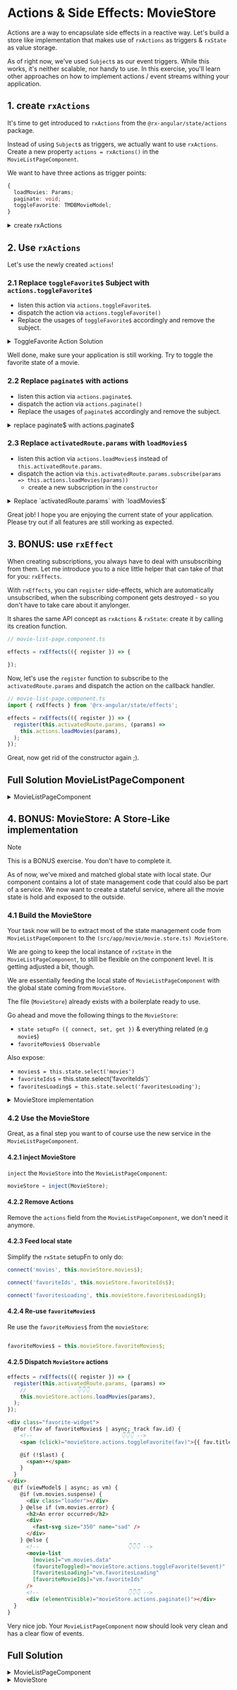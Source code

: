# Actions & Side Effects: MovieStore

Actions are a way to encapsulate side effects in a reactive way. Let's build a store like implementation
that makes use of `rxActions` as triggers & `rxState` as value storage.

As of right now, we've used `Subject`s as our event triggers. While this works, it's neither scalable, nor handy to use.
In this exercise, you'll learn other approaches on how to implement actions / event streams withing your application.


## 1. create `rxActions`

It's time to get introduced to `rxActions` from the `@rx-angular/state/actions` package.

Instead of using `Subject`s as triggers, we actually want to use `rxActions`. Create a new property `actions = rxActions()` in the `MovieListPageComponent`.

We want to have three actions as trigger points:

```ts
{
  loadMovies: Params;
  paginate: void;
  toggleFavorite: TMDBMovieModel;
}
```

<details>
  <summary>create rxActions</summary>

```ts

// movie-list-page.component.ts

import { rxActions } from '@rx-angular/state/actions';

actions = rxActions<{
  loadMovies: Params;
  paginate: void;
  toggleFavorite: TMDBMovieModel;
}>();

```

</details>

## 2. Use `rxActions`

Let's use the newly created `actions`!

### 2.1 Replace `toggleFavorite$` Subject with `actions.toggleFavorite$`

* listen this action via `actions.toggleFavorite$`.
* dispatch the action via `actions.toggleFavorite()`
* Replace the usages of `toggleFavorite$` accordingly and remove the subject.

<details>
  <summary>ToggleFavorite Action Solution</summary>

```ts
// movie-list-page.component.ts

connect(
  this.actions.toggleFavorite$, // 👈️
  /*...*/
)

```

```html
<!-- movie-list-page.component.ts -->

<div class="favorite-widget">
  @for (fav of favoriteMovies$ | async; track fav.id) {
  <!--                         👇️👇️👇️👇️ -->
    <span (click)="actions.toggleFavorite(fav)">{{ fav.title }}</span>

    @if (!$last) {
      <span>•</span>
    }
  }
</div>


<!--                            👇️👇️👇️👇️ -->
<movie-list
  [movies]="vm.movies.data"
  (favoriteToggled)="actions.toggleFavorite($event)"
  [favoritesLoading]="vm.favoritesLoading"
  [favoriteMovieIds]="vm.favoriteIds"
/>

```

</details>

Well done, make sure your application is still working. Try to toggle the favorite state of a movie.

### 2.2 Replace `paginate$` with actions

* listen this action via `actions.paginate$`.
* dispatch the action via `actions.paginate()`
* Replace the usages of `paginate$` accordingly and remove the subject.

<details>
  <summary>replace paginate$ with actions.paginate$</summary>

```ts

private paginate(
    requestFn: (page: number) => Observable<TMDBMovieModel[]>,
  ): Observable<TMDBMovieModel[]> {
    return this.actions.paginate$.pipe( // 👈️
      startWith(void 0),
      exhaustMap((v, i) => requestFn(i + 1)),
      scan(
        (allMovies, movies) => [...allMovies, ...movies],
        [] as TMDBMovieModel[],
      ),
    );
  }

```


```html
<!-- movie-list-page.component.ts -->

<!--                            👇️👇️👇️👇️ -->
<div (elementVisible)="actions.paginate()"></div>
```


</details>

### 2.3 Replace `activatedRoute.params` with `loadMovies$`

* listen this action via `actions.loadMovies$` instead of `this.activatedRoute.params`.
* dispatch the action via `this.activatedRoute.params.subscribe(params => this.actions.loadMovies(params))`
  * create a new subscription in the `constructor`

<details>
  <summary>Replace `activatedRoute.params` with `loadMovies$`</summary>

```ts
//                          ️👇️👇️
movies$ = this.actions.loadMovies$.pipe(
  switchMap((params) => {
    if (params['category']) {
      return this.paginate((page) =>
        this.movieService.getMovieList(params['category'], page),
      ).pipe(suspensify([] as TMDBMovieModel[]));
    } else {
      return this.paginate((page) =>
        this.movieService.getMoviesByGenre(params['id'], page),
      ).pipe(suspensify([] as TMDBMovieModel[]));
    }
  }),
);

constructor() {
  //                👇️👇️
  this.activatedRoute.params
    .pipe(takeUntilDestroyed())
    .subscribe((params) => this.actions.loadMovies(params));
}

```

</details>

Great job! I hope you are enjoying the current state of your application. Please try out if all features are still working as expected.

## 3. BONUS: use `rxEffect`

When creating subscriptions, you always have to deal with unsubscribing from them. Let me introduce you to a nice
little helper that can take of that for you: `rxEffects`.

With `rxEffects`, you can `register` side-effects, which are automatically unsubscribed, when the subscribing component
gets destroyed - so you don't have to take care about it anylonger.

It shares the same API concept as `rxActions` & `rxState`: create it by calling its creation function.

```ts
// movie-list-page.component.ts

effects = rxEffects(({ register }) => {
  
});
```

Now, let's use the `register` function to subscribe to the `activatedRoute.params` and dispatch the action on
the callback handler.

```ts
// movie-list-page.component.ts
import { rxEffects } from '@rx-angular/state/effects';

effects = rxEffects(({ register }) => {
  register(this.activatedRoute.params, (params) =>
    this.actions.loadMovies(params),
  );
});
```

Great, now get rid of the constructor again ;).

## Full Solution MovieListPageComponent

<details>
  <summary>MovieListPageComponent</summary>

```ts

import { AsyncPipe } from '@angular/common';
import { Component, inject } from '@angular/core';
import { ActivatedRoute, Params } from '@angular/router';
import { FastSvgComponent } from '@push-based/ngx-fast-svg';
import { rxState } from '@rx-angular/state';
import { rxActions } from '@rx-angular/state/actions';
import { rxEffects } from '@rx-angular/state/effects';
import {
  exhaustMap,
  groupBy,
  map,
  mergeMap,
  Observable,
  scan,
  startWith,
  switchMap,
} from 'rxjs';

import { ElementVisibilityDirective } from '../../shared/cdk/element-visibility/element-visibility.directive';
import { TMDBMovieModel } from '../../shared/model/movie.model';
import { Suspensify, suspensify } from '../../shared/suspensify';
import { MovieService } from '../movie.service';
import { MovieListComponent } from '../movie-list/movie-list.component';

@Component({
  selector: 'movie-list-page',
  template: `
    <div class="favorite-widget">
      @for (fav of favoriteMovies$ | async; track fav.id) {
        <span (click)="actions.toggleFavorite(fav)">{{ fav.title }}</span>

        @if (!$last) {
          <span>•</span>
        }
      }
    </div>
    @if (viewModel$ | async; as vm) {
      @if (vm.movies.suspense) {
        <div class="loader"></div>
      } @else if (vm.movies.error) {
        <h2>An error occurred</h2>
        <div>
          <fast-svg size="350" name="sad" />
        </div>
      } @else {
        <movie-list
          [movies]="vm.movies.data"
          (favoriteToggled)="actions.toggleFavorite($event)"
          [favoritesLoading]="vm.favoritesLoading"
          [favoriteMovieIds]="vm.favoriteIds"
        />
        <div (elementVisible)="actions.paginate()"></div>
      }
    }
  `,
  standalone: true,
  imports: [
    MovieListComponent,
    ElementVisibilityDirective,
    AsyncPipe,
    FastSvgComponent,
  ],
})
export class MovieListPageComponent {
  private movieService = inject(MovieService);
  private activatedRoute = inject(ActivatedRoute);

  actions = rxActions<{
    loadMovies: Params;
    paginate: void;
    toggleFavorite: TMDBMovieModel;
  }>();

  movies$ = this.actions.loadMovies$.pipe(
    switchMap((params) => {
      if (params['category']) {
        return this.paginate((page) =>
          this.movieService.getMovieList(params['category'], page),
        ).pipe(suspensify([] as TMDBMovieModel[]));
      } else {
        return this.paginate((page) =>
          this.movieService.getMoviesByGenre(params['id'], page),
        ).pipe(suspensify([] as TMDBMovieModel[]));
      }
    }),
  );

  state = rxState<{
    favoriteIds: Set<string>;
    favoritesLoading: Set<string>;
    movies: Suspensify<TMDBMovieModel[]>;
  }>(({ connect, get, set }) => {
    set({
      favoritesLoading: new Set<string>(),
      favoriteIds: new Set<string>(),
    });

    connect('movies', this.movies$);

    connect(
      'favoriteIds',
      this.movieService
        .getFavoriteMovies()
        .pipe(
          map((favorites) => new Set(favorites.map((favorite) => favorite.id))),
        ),
    );

    connect(
      this.actions.toggleFavorite$.pipe(
        groupBy((movie) => movie.id),
        mergeMap((movie$) =>
          movie$.pipe(
            exhaustMap((movie) =>
              this.movieService.toggleFavorite(movie).pipe(
                map((isFavorite) => {
                  const favorites = new Set(get('favoriteIds'));
                  if (isFavorite) {
                    favorites.add(movie.id);
                  } else {
                    favorites.delete(movie.id);
                  }
                  const favoritesLoading = new Set(get('favoritesLoading'));
                  favoritesLoading.delete(movie.id);
                  return {
                    favoriteIds: favorites,
                    favoritesLoading: favoritesLoading,
                  };
                }),
                startWith<{
                  favoritesLoading: Set<string>;
                  favoriteIds?: Set<string>;
                }>({
                  favoritesLoading: new Set(get('favoritesLoading')).add(
                    movie.id,
                  ),
                }),
              ),
            ),
          ),
        ),
      ),
    );
  });

  effects = rxEffects(({ register }) => {
    register(this.activatedRoute.params, (params) =>
      this.actions.loadMovies(params),
    );
  });

  favoriteMovies$ = this.state.select(
    ['movies', 'favoriteIds'],
    ({ movies, favoriteIds }) =>
      movies.data.filter((movie) => favoriteIds.has(movie.id)),
  );

  viewModel$ = this.state.select();

  private paginate(
    requestFn: (page: number) => Observable<TMDBMovieModel[]>,
  ): Observable<TMDBMovieModel[]> {
    return this.actions.paginate$.pipe(
      startWith(void 0),
      exhaustMap((v, i) => requestFn(i + 1)),
      scan(
        (allMovies, movies) => [...allMovies, ...movies],
        [] as TMDBMovieModel[],
      ),
    );
  }
}


```

</details>

## 4. BONUS: MovieStore: A Store-Like implementation

> [!NOTE]
> This is a BONUS exercise. You don't have to complete it.

As of now, we've mixed and matched global state with local state. Our component contains a lot of state management code that could also be
part of a service. We now want to create a stateful service, where all the movie state is hold and exposed to the outside.

### 4.1 Build the MovieStore

Your task now will be to extract most of the state management code from `MovieListPageComponent` to the `(src/app/movie/movie.store.ts) MovieStore`.

We are going to keep the local instance of `rxState` in the `MovieListPageComponent`, to still be flexible on the component level.
It is getting adjusted a bit, though.

We are essentially feeding the local state of `MovieListPageComponent` with the global state coming from `MovieStore`.

The file (`MovieStore`) already exists with a boilerplate ready to use.

Go ahead and move the following things to the `MovieStore`:

* `state setupFn ({ connect, set, get })` & everything related (e.g `movie$`)
* `favoriteMovies$ Observable`

Also expose:
* `movies$ = this.state.select('movies')`
* `favoriteIds$` = this.state.select('favoriteIds')`
* `favoritesLoading$ = this.state.select('favoritesLoading');`

<details>
  <summary>MovieStore implementation</summary>

```ts

import { inject, Injectable } from '@angular/core';
import { Params } from '@angular/router';
import { rxState } from '@rx-angular/state';
import { rxActions } from '@rx-angular/state/actions';
import {
  exhaustMap,
  groupBy,
  map,
  mergeMap,
  Observable,
  scan,
  startWith,
  switchMap,
} from 'rxjs';

import { TMDBMovieModel } from '../shared/model/movie.model';
import { Suspensify, suspensify } from '../shared/suspensify';
import { MovieService } from './movie.service';

@Injectable({ providedIn: 'root' })
export class MovieStore {
  // services

  private movieService = inject(MovieService);

  // actions

  actions = rxActions<{
    loadMovies: Params;
    paginate: void;
    toggleFavorite: TMDBMovieModel;
  }>();

  // state
  state = rxState<{
    favoriteIds: Set<string>;
    favoritesLoading: Set<string>;
    movies: Suspensify<TMDBMovieModel[]>;
  }>(({ connect, get, set }) => {
    set({
      favoriteIds: new Set<string>(),
      favoritesLoading: new Set<string>(),
    });
    connect(
      'movies',
      this.actions.loadMovies$.pipe(
        switchMap((params) => {
          if (params['category']) {
            return this.paginate((page) =>
              this.movieService.getMovieList(params['category'], page),
            ).pipe(suspensify([] as TMDBMovieModel[]));
          } else {
            return this.paginate((page) =>
              this.movieService.getMoviesByGenre(params['id'], page),
            ).pipe(suspensify([] as TMDBMovieModel[]));
          }
        }),
      ),
    );

    connect(
      'favoriteIds',
      this.movieService
        .getFavoriteMovies()
        .pipe(
          map((favorites) => new Set(favorites.map((favorite) => favorite.id))),
        ),
    );

    connect(
      this.actions.toggleFavorite$.pipe(
        groupBy((movie) => movie.id),
        mergeMap((movie$) =>
          movie$.pipe(
            exhaustMap((movie) =>
              this.movieService.toggleFavorite(movie).pipe(
                map((isFavorite) => {
                  const favorites = new Set(get('favoriteIds'));
                  if (isFavorite) {
                    favorites.add(movie.id);
                  } else {
                    favorites.delete(movie.id);
                  }
                  const favoritesLoading = new Set(get('favoritesLoading'));
                  favoritesLoading.delete(movie.id);
                  return {
                    favoriteIds: favorites,
                    favoritesLoading: favoritesLoading,
                  };
                }),
                startWith<{
                  favoritesLoading: Set<string>;
                  favoriteIds?: Set<string>;
                }>({
                  favoritesLoading: new Set(get('favoritesLoading')).add(
                    movie.id,
                  ),
                }),
              ),
            ),
          ),
        ),
      ),
    );
  });

  // selections & derived state

  movies$ = this.state.select('movies');
  favoriteIds$ = this.state.select('favoriteIds');
  favoritesLoading$ = this.state.select('favoritesLoading');

  favoriteMovies$ = this.state.select(
    ['movies', 'favoriteIds'],
    ({ movies, favoriteIds }) =>
      movies.data.filter((movie) => favoriteIds.has(movie.id)),
  );

  private paginate(
    requestFn: (page: number) => Observable<TMDBMovieModel[]>,
  ): Observable<TMDBMovieModel[]> {
    return this.actions.paginate$.pipe(
      startWith(void 0),
      exhaustMap((v, i) => requestFn(i + 1)),
      scan(
        (allMovies, movies) => [...allMovies, ...movies],
        [] as TMDBMovieModel[],
      ),
    );
  }
}


```

</details>

### 4.2 Use the MovieStore

Great, as a final step you want to of course use the new service in the `MovieListPageComponent`.

#### 4.2.1 inject MovieStore

`inject` the `MovieStore` into the `MovieListPageComponent`:

```ts
movieStore = inject(MovieStore);
```

#### 4.2.2 Remove Actions

Remove the `actions` field from the `MovieListPageComponent`, we don't need it anymore.

#### 4.2.3 Feed local state

Simplify the `rxState` setupFn to only do:

```ts
connect('movies', this.movieStore.movies$);

connect('favoriteIds', this.movieStore.favoriteIds$);

connect('favoritesLoading', this.movieStore.favoritesLoading$);
```

#### 4.2.4 Re-use `favoriteMovies$`

Re use the `favoriteMovies$` from the `movieStore`:

```ts

favoriteMovies$ = this.movieStore.favoriteMovies$;

```

#### 4.2.5 Dispatch `MovieStore` actions

```ts
effects = rxEffects(({ register }) => {
  register(this.activatedRoute.params, (params) =>
    //                👇️👇️👇️
    this.movieStore.actions.loadMovies(params),
  );
});
```

```html
<div class="favorite-widget">
  @for (fav of favoriteMovies$ | async; track fav.id) {
    <!--                            👇️👇️👇️ -->
    <span (click)="movieStore.actions.toggleFavorite(fav)">{{ fav.title }}</span>

    @if (!$last) {
      <span>•</span>
    }
  }
</div>
  @if (viewModel$ | async; as vm) {
    @if (vm.movies.suspense) {
      <div class="loader"></div>
    } @else if (vm.movies.error) {
      <h2>An error occurred</h2>
      <div>
        <fast-svg size="350" name="sad" />
      </div>
    } @else {
      <!--                            👇️👇️👇️ -->
      <movie-list
        [movies]="vm.movies.data"
        (favoriteToggled)="movieStore.actions.toggleFavorite($event)"
        [favoritesLoading]="vm.favoritesLoading"
        [favoriteMovieIds]="vm.favoriteIds"
      />
      <!--                            👇️👇️👇️ -->
      <div (elementVisible)="movieStore.actions.paginate()"></div>
  }
}
```

Very nice job. Your `MovieListPageComponent` now should look very clean and has a clear flow of events.

## Full Solution

<details>
  <summary>MovieListPageComponent</summary>

```ts

import { AsyncPipe } from '@angular/common';
import { Component, inject } from '@angular/core';
import { ActivatedRoute } from '@angular/router';
import { FastSvgComponent } from '@push-based/ngx-fast-svg';
import { rxState } from '@rx-angular/state';
import { rxEffects } from '@rx-angular/state/effects';

import { ElementVisibilityDirective } from '../../shared/cdk/element-visibility/element-visibility.directive';
import { TMDBMovieModel } from '../../shared/model/movie.model';
import { Suspensify } from '../../shared/suspensify';
import { MovieStore } from '../movie.store';
import { MovieListComponent } from '../movie-list/movie-list.component';

@Component({
  selector: 'movie-list-page',
  template: `
    <div class="favorite-widget">
      @for (fav of favoriteMovies$ | async; track fav.id) {
        <span (click)="movieStore.actions.toggleFavorite(fav)">{{
          fav.title
        }}</span>

        @if (!$last) {
          <span>•</span>
        }
      }
    </div>
    @if (viewModel$ | async; as vm) {
      @if (vm.movies.suspense) {
        <div class="loader"></div>
      } @else if (vm.movies.error) {
        <h2>An error occurred</h2>
        <div>
          <fast-svg size="350" name="sad" />
        </div>
      } @else {
        <movie-list
          [movies]="vm.movies.data"
          (favoriteToggled)="movieStore.actions.toggleFavorite($event)"
          [favoritesLoading]="vm.favoritesLoading"
          [favoriteMovieIds]="vm.favoriteIds"
        />
        <div (elementVisible)="movieStore.actions.paginate()"></div>
      }
    }
  `,
  standalone: true,
  imports: [
    MovieListComponent,
    ElementVisibilityDirective,
    AsyncPipe,
    FastSvgComponent,
  ],
})
export class MovieListPageComponent {
  private activatedRoute = inject(ActivatedRoute);
  movieStore = inject(MovieStore);

  state = rxState<{
    favoriteIds: Set<string>;
    favoritesLoading: Set<string>;
    movies: Suspensify<TMDBMovieModel[]>;
  }>(({ connect }) => {
    connect('movies', this.movieStore.movies$);

    connect('favoriteIds', this.movieStore.favoriteIds$);

    connect('favoritesLoading', this.movieStore.favoritesLoading$);
  });

  effects = rxEffects(({ register }) => {
    register(this.activatedRoute.params, (params) =>
      this.movieStore.actions.loadMovies(params),
    );
  });

  favoriteMovies$ = this.movieStore.favoriteMovies$;

  viewModel$ = this.state.select();
}


```

</details>

<details>
  <summary>MovieStore</summary>

```ts

import { inject, Injectable } from '@angular/core';
import { Params } from '@angular/router';
import { rxState } from '@rx-angular/state';
import { rxActions } from '@rx-angular/state/actions';
import {
  exhaustMap,
  groupBy,
  map,
  mergeMap,
  Observable,
  scan,
  startWith,
  switchMap,
} from 'rxjs';

import { TMDBMovieModel } from '../shared/model/movie.model';
import { Suspensify, suspensify } from '../shared/suspensify';
import { MovieService } from './movie.service';

@Injectable({ providedIn: 'root' })
export class MovieStore {
  // services

  private movieService = inject(MovieService);

  // actions

  actions = rxActions<{
    loadMovies: Params;
    paginate: void;
    toggleFavorite: TMDBMovieModel;
  }>();

  // state
  state = rxState<{
    favoriteIds: Set<string>;
    favoritesLoading: Set<string>;
    movies: Suspensify<TMDBMovieModel[]>;
  }>(({ connect, get, set }) => {
    set({
      favoriteIds: new Set<string>(),
      favoritesLoading: new Set<string>(),
    });
    connect(
      'movies',
      this.actions.loadMovies$.pipe(
        switchMap((params) => {
          if (params['category']) {
            return this.paginate((page) =>
              this.movieService.getMovieList(params['category'], page),
            ).pipe(suspensify([] as TMDBMovieModel[]));
          } else {
            return this.paginate((page) =>
              this.movieService.getMoviesByGenre(params['id'], page),
            ).pipe(suspensify([] as TMDBMovieModel[]));
          }
        }),
      ),
    );

    connect(
      'favoriteIds',
      this.movieService
        .getFavoriteMovies()
        .pipe(
          map((favorites) => new Set(favorites.map((favorite) => favorite.id))),
        ),
    );

    connect(
      this.actions.toggleFavorite$.pipe(
        groupBy((movie) => movie.id),
        mergeMap((movie$) =>
          movie$.pipe(
            exhaustMap((movie) =>
              this.movieService.toggleFavorite(movie).pipe(
                map((isFavorite) => {
                  const favorites = new Set(get('favoriteIds'));
                  if (isFavorite) {
                    favorites.add(movie.id);
                  } else {
                    favorites.delete(movie.id);
                  }
                  const favoritesLoading = new Set(get('favoritesLoading'));
                  favoritesLoading.delete(movie.id);
                  return {
                    favoriteIds: favorites,
                    favoritesLoading: favoritesLoading,
                  };
                }),
                startWith<{
                  favoritesLoading: Set<string>;
                  favoriteIds?: Set<string>;
                }>({
                  favoritesLoading: new Set(get('favoritesLoading')).add(
                    movie.id,
                  ),
                }),
              ),
            ),
          ),
        ),
      ),
    );
  });

  // selections & derived state

  movies$ = this.state.select('movies');
  favoriteIds$ = this.state.select('favoriteIds');
  favoritesLoading$ = this.state.select('favoritesLoading');

  favoriteMovies$ = this.state.select(
    ['movies', 'favoriteIds'],
    ({ movies, favoriteIds }) =>
      movies.data.filter((movie) => favoriteIds.has(movie.id)),
  );

  private paginate(
    requestFn: (page: number) => Observable<TMDBMovieModel[]>,
  ): Observable<TMDBMovieModel[]> {
    return this.actions.paginate$.pipe(
      startWith(void 0),
      exhaustMap((v, i) => requestFn(i + 1)),
      scan(
        (allMovies, movies) => [...allMovies, ...movies],
        [] as TMDBMovieModel[],
      ),
    );
  }
}


```

</details>
